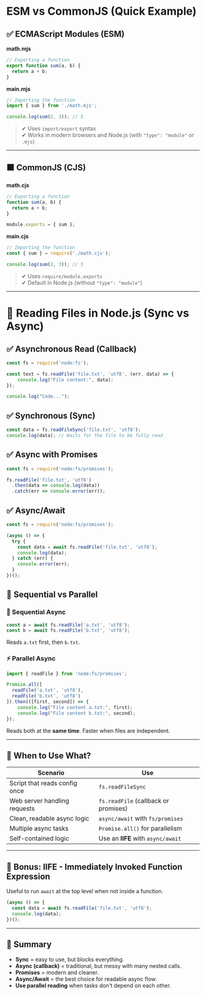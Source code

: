 
# ESM vs CommonJS (Quick Example)

## ✅ ECMAScript Modules (ESM)

**math.mjs**
```js
// Exporting a function
export function sum(a, b) {
  return a + b;
}
```

**main.mjs**
```js
// Importing the function
import { sum } from './math.mjs';

console.log(sum(2, 3)); // 5
```

> ✔ Uses `import/export` syntax  
> ✔ Works in modern browsers and Node.js (with `"type": "module"` or `.mjs`)

---

## 🟫 CommonJS (CJS)

**math.cjs**
```js
// Exporting a function
function sum(a, b) {
  return a + b;
}

module.exports = { sum };
```

**main.cjs**
```js
// Importing the function
const { sum } = require('./math.cjs');

console.log(sum(2, 3)); // 5
```

> ✔ Uses `require/module.exports`  
> ✔ Default in Node.js (without `"type": "module"`)

---

# 📘 Reading Files in Node.js (Sync vs Async)

## ✅ Asynchronous Read (Callback)

```js
const fs = require('node:fs');

const text = fs.readFile('file.txt', 'utf8', (err, data) => {
    console.log("File content:", data);
});

console.log("Code...");
```
## ✅ Synchronous (Sync)
```js
const data = fs.readFileSync('file.txt', 'utf8');
console.log(data); // Waits for the file to be fully read
```

## ✅ Async with Promises

```js
const fs = require('node:fs/promises');

fs.readFile('file.txt', 'utf8')
  .then(data => console.log(data))
  .catch(err => console.error(err));

```

## ✅ Async/Await

```js
const fs = require('node:fs/promises');

(async () => {
  try {
    const data = await fs.readFile('file.txt', 'utf8');
    console.log(data);
  } catch (err) {
    console.error(err);
  }
})();

```

## 🧩 Sequential vs Parallel

### 🔁 Sequential Async
```js
const a = await fs.readFile('a.txt', 'utf8');
const b = await fs.readFile('b.txt', 'utf8');
```
Reads `a.txt` first, then `b.txt`.

### ⚡ Parallel Async
```js
import { readFile } from 'node:fs/promises';

Promise.all([
  readFile('a.txt', 'utf8'),
  readFile('b.txt', 'utf8')
]).then(([first, second]) => {
    console.log("File content a.txt:", first);
    console.log("File content b.txt:", second);
});
```
Reads both at the **same time**. Faster when files are independent.

---

## 📌 When to Use What?

| Scenario | Use |
|---------|-----|
| Script that reads config once | `fs.readFileSync` |
| Web server handling requests | `fs.readFile` (callback or promises) |
| Clean, readable async logic | `async/await` with `fs/promises` |
| Multiple async tasks | `Promise.all()` for parallelism |
| Self-contained logic | Use an **IIFE** with `async/await` |

---

## 🧪 Bonus: IIFE - Immediately Invoked Function Expression

Useful to run `await` at the top level when not inside a function.

```js
(async () => {
  const data = await fs.readFile('file.txt', 'utf8');
  console.log(data);
})();
```

---

## 🧠 Summary

- **Sync** = easy to use, but blocks everything.
- **Async (callback)** = traditional, but messy with many nested calls.
- **Promises** = modern and cleaner.
- **Async/Await** = the best choice for readable async flow.
- **Use parallel reading** when tasks don't depend on each other.